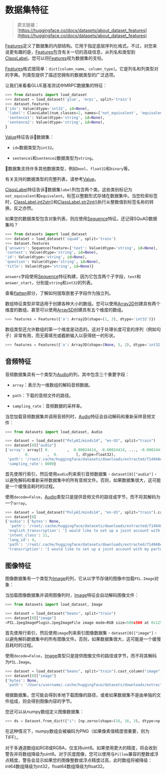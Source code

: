 # 数据集特征

> 原文链接：[https://huggingface.co/docs/datasets/about_dataset_features](https://huggingface.co/docs/datasets/about_dataset_features)

[Features](/docs/datasets/v2.17.0/en/package_reference/main_classes#datasets.Features)定义了数据集的内部结构。它用于指定底层序列化格式。不过，对您来说更有趣的是，[Features](/docs/datasets/v2.17.0/en/package_reference/main_classes#datasets.Features)包含有关一切的高级信息，从列名和类型到[ClassLabel](/docs/datasets/v2.17.0/en/package_reference/main_classes#datasets.ClassLabel)。您可以将[Features](/docs/datasets/v2.17.0/en/package_reference/main_classes#datasets.Features)视为数据集的支柱。

[Features](/docs/datasets/v2.17.0/en/package_reference/main_classes#datasets.Features)格式很简单：`dict[column_name, column_type]`。它是列名和列类型对的字典。列类型提供了描述您拥有的数据类型的广泛选项。

让我们来看看GLUE基准测试中MRPC数据集的特征：

```py
>>> from datasets import load_dataset
>>> dataset = load_dataset('glue', 'mrpc', split='train')
>>> dataset.features
{'idx': Value(dtype='int32', id=None),
 'label': ClassLabel(num_classes=2, names=['not_equivalent', 'equivalent'], names_file=None, id=None),
 'sentence1': Value(dtype='string', id=None),
 'sentence2': Value(dtype='string', id=None),
}
```

[Value](/docs/datasets/v2.17.0/en/package_reference/main_classes#datasets.Value)特征告诉🤗数据集：

+   `idx`数据类型为`int32`。

+   `sentence1`和`sentence2`数据类型为`string`。

🤗数据集支持许多其他数据类型，例如`bool`、`float32`和`binary`等。

有关支持的数据类型的完整列表，请参考[Value](/docs/datasets/v2.17.0/en/package_reference/main_classes#datasets.Value)。

[ClassLabel](/docs/datasets/v2.17.0/en/package_reference/main_classes#datasets.ClassLabel)特征告诉🤗数据集`label`列包含两个类。这些类别标记为`not_equivalent`和`equivalent`。标签以整数形式存储在数据集中。当您检索标签时，[ClassLabel.int2str()](/docs/datasets/v2.17.0/en/package_reference/main_classes#datasets.ClassLabel.int2str)和[ClassLabel.str2int()](/docs/datasets/v2.17.0/en/package_reference/main_classes#datasets.ClassLabel.str2int)执行从整数值到标签名称的转换，反之亦然。

如果您的数据类型包含对象列表，则应使用[Sequence](/docs/datasets/v2.17.0/en/package_reference/main_classes#datasets.Sequence)特征。还记得SQuAD数据集吗？

```py
>>> from datasets import load_dataset
>>> dataset = load_dataset('squad', split='train')
>>> dataset.features
{'answers': Sequence(feature={'text': Value(dtype='string', id=None), 'answer_start': Value(dtype='int32', id=None)}, length=-1, id=None),
'context': Value(dtype='string', id=None),
'id': Value(dtype='string', id=None),
'question': Value(dtype='string', id=None),
'title': Value(dtype='string', id=None)}
```

`answers`字段使用[Sequence](/docs/datasets/v2.17.0/en/package_reference/main_classes#datasets.Sequence)特征构建，因为它包含两个子字段，`text`和`answer_start`，分别是`string`和`int32`的列表。

查看[flatten](./process#flatten)部分，了解如何提取嵌套子字段作为独立列。

数组特征类型非常适用于创建各种大小的数组。您可以使用[Array2D](/docs/datasets/v2.17.0/en/package_reference/main_classes#datasets.Array2D)创建具有两个维度的数组，甚至可以使用[Array5D](/docs/datasets/v2.17.0/en/package_reference/main_classes#datasets.Array5D)创建具有五个维度的数组。

```py
>>> features = Features({'a': Array2D(shape=(1, 3), dtype='int32')})
```

数组类型还允许数组的第一个维度是动态的。这对于处理长度可变的序列（例如句子）非常有用，而无需填充或截断输入以获得统一的形状。

```py
>>> features = Features({'a': Array3D(shape=(None, 5, 2), dtype='int32')})
```

## 音频特征

音频数据集具有一个类型为[Audio](/docs/datasets/v2.17.0/en/package_reference/main_classes#datasets.Audio)的列，其中包含三个重要字段：

+   `array`：表示为一维数组的解码音频数据。

+   `path`：下载的音频文件的路径。

+   `sampling_rate`：音频数据的采样率。

当您加载音频数据集并调用音频列时，[Audio](/docs/datasets/v2.17.0/en/package_reference/main_classes#datasets.Audio)特征会自动解码和重新采样音频文件：

```py
>>> from datasets import load_dataset, Audio

>>> dataset = load_dataset("PolyAI/minds14", "en-US", split="train")
>>> dataset[0]["audio"]
{'array': array([ 0.        ,  0.00024414, -0.00024414, ..., -0.00024414,
         0.        ,  0.        ], dtype=float32),
 'path': '/root/.cache/huggingface/datasets/downloads/extracted/f14948e0e84be638dd7943ac36518a4cf3324e8b7aa331c5ab11541518e9368c/en-US~JOINT_ACCOUNT/602ba55abb1e6d0fbce92065.wav',
 'sampling_rate': 8000}
```

首先使用行索引，然后使用`audio`列来索引音频数据集 - `dataset[0]["audio"]` - 以避免解码和重新采样数据集中的所有音频文件。否则，如果数据集很大，这可能是一个缓慢且耗时的过程。

使用`decode=False`，[Audio](/docs/datasets/v2.17.0/en/package_reference/main_classes#datasets.Audio)类型只是提供音频文件的路径或字节，而不将其解码为一个`array`，

```py
>>> dataset = load_dataset("PolyAI/minds14", "en-US", split="train").cast_column("audio", Audio(decode=False))
>>> dataset[0]
{'audio': {'bytes': None,
  'path': '/root/.cache/huggingface/datasets/downloads/extracted/f14948e0e84be638dd7943ac36518a4cf3324e8b7aa331c5ab11541518e9368c/en-US~JOINT_ACCOUNT/602ba55abb1e6d0fbce92065.wav'},
 'english_transcription': 'I would like to set up a joint account with my partner',
 'intent_class': 11,
 'lang_id': 4,
 'path': '/root/.cache/huggingface/datasets/downloads/extracted/f14948e0e84be638dd7943ac36518a4cf3324e8b7aa331c5ab11541518e9368c/en-US~JOINT_ACCOUNT/602ba55abb1e6d0fbce92065.wav',
 'transcription': 'I would like to set up a joint account with my partner'}
```

## 图像特征

图像数据集有一个类型为[Image](/docs/datasets/v2.17.0/en/package_reference/main_classes#datasets.Image)的列，它从以字节存储的图像中加载`PIL.Image`对象：

当加载图像数据集并调用图像列时，[Image](/docs/datasets/v2.17.0/en/package_reference/main_classes#datasets.Image)特征会自动解码图像文件：

```py
>>> from datasets import load_dataset, Image

>>> dataset = load_dataset("beans", split="train")
>>> dataset[0]["image"]
<PIL.JpegImagePlugin.JpegImageFile image mode=RGB size=500x500 at 0x125506CF8>
```

首先使用行索引，然后使用`image`列来索引图像数据集 - `dataset[0]["image"]` - 以避免解码数据集中的所有图像文件。否则，如果数据集很大，这可能是一个缓慢且耗时的过程。

使用`decode=False`，[Image](/docs/datasets/v2.17.0/en/package_reference/main_classes#datasets.Image)类型只是提供图像文件的路径或字节，而不将其解码为`PIL.Image`。

```py
>>> dataset = load_dataset("beans", split="train").cast_column("image", Image(decode=False))
>>> dataset[0]["image"]
{'bytes': None,
 'path': '/Users/username/.cache/huggingface/datasets/downloads/extracted/772e7c1fba622cff102b85dd74bcce46e8168634df4eaade7bedd3b8d91d3cd7/train/healthy/healthy_train.265.jpg'}
```

根据数据集，您可能会得到本地下载图像的路径，或者如果数据集不是由单独的文件组成，则会得到图像内容的字节。

您还可以从numpy数组定义图像数据集：

```py
>>> ds = Dataset.from_dict({"i": [np.zeros(shape=(16, 16, 3), dtype=np.uint8)]}, features=Features({"i": Image()}))
```

在这种情况下，numpy数组会被编码为PNG（如果像素值精度很重要，则为TIFF）。

对于多通道数组如RGB或RGBA，仅支持uint8。如果使用更大的精度，将会收到警告并将数组降级为uint8。对于灰度图像，您可以使用与`Pillow`兼容的整数或浮点精度，警告会显示如果您的图像整数或浮点精度过高，此时数组将被降级：int64数组降级为int32，float64数组降级为float32。
